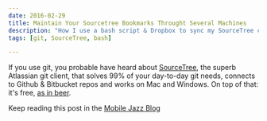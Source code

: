 ```yaml
---
date: 2016-02-29
title: Maintain Your Sourcetree Bookmarks Throught Several Machines
description: "How I use a bash script & Dropbox to sync my SourceTree config files"
tags: [git, SourceTree, bash]

---
```


If you use git, you probable have heard about [SourceTree](https://www.sourcetreeapp.com/), the superb Atlassian git client, that solves 99% of your day-to-day git needs, connects to Github & Bitbucket repos and works on Mac and Windows. On top of that: it's free, [as in beer](http://www.gnu.org/philosophy/free-sw.en.html).


Keep reading this post in the [Mobile Jazz Blog](https://mobilejazz.com/blog/maintaining-your-sourcetree-bookmarks-throughout-several-machines/)
